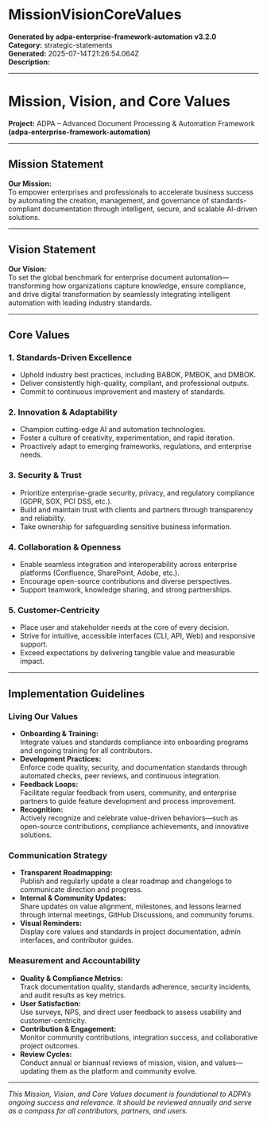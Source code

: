 # MissionVisionCoreValues

**Generated by adpa-enterprise-framework-automation v3.2.0**  
**Category:** strategic-statements  
**Generated:** 2025-07-14T21:26:54.064Z  
**Description:** 

---

# Mission, Vision, and Core Values

**Project:** ADPA – Advanced Document Processing & Automation Framework  
**(adpa-enterprise-framework-automation)**

---

## Mission Statement

**Our Mission:**  
To empower enterprises and professionals to accelerate business success by automating the creation, management, and governance of standards-compliant documentation through intelligent, secure, and scalable AI-driven solutions.

---

## Vision Statement

**Our Vision:**  
To set the global benchmark for enterprise document automation—transforming how organizations capture knowledge, ensure compliance, and drive digital transformation by seamlessly integrating intelligent automation with leading industry standards.

---

## Core Values

### 1. **Standards-Driven Excellence**
- Uphold industry best practices, including BABOK, PMBOK, and DMBOK.
- Deliver consistently high-quality, compliant, and professional outputs.
- Commit to continuous improvement and mastery of standards.

### 2. **Innovation & Adaptability**
- Champion cutting-edge AI and automation technologies.
- Foster a culture of creativity, experimentation, and rapid iteration.
- Proactively adapt to emerging frameworks, regulations, and enterprise needs.

### 3. **Security & Trust**
- Prioritize enterprise-grade security, privacy, and regulatory compliance (GDPR, SOX, PCI DSS, etc.).
- Build and maintain trust with clients and partners through transparency and reliability.
- Take ownership for safeguarding sensitive business information.

### 4. **Collaboration & Openness**
- Enable seamless integration and interoperability across enterprise platforms (Confluence, SharePoint, Adobe, etc.).
- Encourage open-source contributions and diverse perspectives.
- Support teamwork, knowledge sharing, and strong partnerships.

### 5. **Customer-Centricity**
- Place user and stakeholder needs at the core of every decision.
- Strive for intuitive, accessible interfaces (CLI, API, Web) and responsive support.
- Exceed expectations by delivering tangible value and measurable impact.

---

## Implementation Guidelines

### Living Our Values

- **Onboarding & Training:**  
  Integrate values and standards compliance into onboarding programs and ongoing training for all contributors.
- **Development Practices:**  
  Enforce code quality, security, and documentation standards through automated checks, peer reviews, and continuous integration.
- **Feedback Loops:**  
  Facilitate regular feedback from users, community, and enterprise partners to guide feature development and process improvement.
- **Recognition:**  
  Actively recognize and celebrate value-driven behaviors—such as open-source contributions, compliance achievements, and innovative solutions.

### Communication Strategy

- **Transparent Roadmapping:**  
  Publish and regularly update a clear roadmap and changelogs to communicate direction and progress.
- **Internal & Community Updates:**  
  Share updates on value alignment, milestones, and lessons learned through internal meetings, GitHub Discussions, and community forums.
- **Visual Reminders:**  
  Display core values and standards in project documentation, admin interfaces, and contributor guides.

### Measurement and Accountability

- **Quality & Compliance Metrics:**  
  Track documentation quality, standards adherence, security incidents, and audit results as key metrics.
- **User Satisfaction:**  
  Use surveys, NPS, and direct user feedback to assess usability and customer-centricity.
- **Contribution & Engagement:**  
  Monitor community contributions, integration success, and collaborative project outcomes.
- **Review Cycles:**  
  Conduct annual or biannual reviews of mission, vision, and values—updating them as the platform and community evolve.

---

*This Mission, Vision, and Core Values document is foundational to ADPA’s ongoing success and relevance. It should be reviewed annually and serve as a compass for all contributors, partners, and users.*